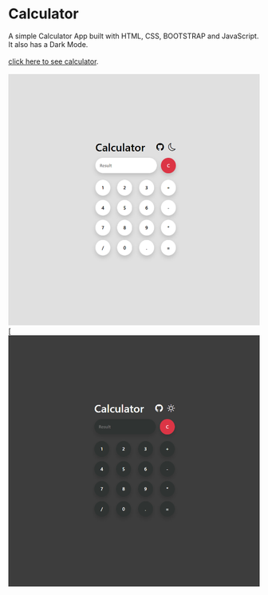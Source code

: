 # Calculator
A simple Calculator App built with HTML, CSS, BOOTSTRAP and JavaScript. It also has a Dark Mode.<br><br>
[click here to see calculator](https://mehran1384.github.io/Calculator-width-Html-CSS-Bootstrap-And-Javascript/).
<br><br>
![Calculator Darkmode](images/calculator-1.png) [![Calculator Lightmode](images/calculator-2.png)
